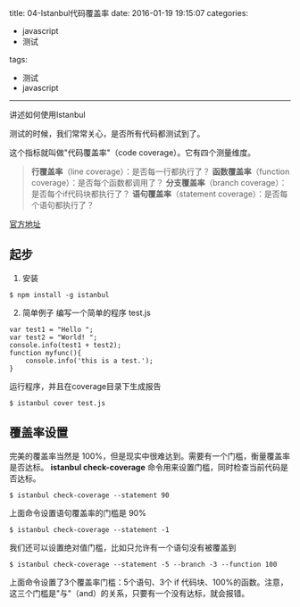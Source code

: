 title: 04-Istanbul代码覆盖率
date: 2016-01-19 19:15:07
categories: 
-	javascript
-	测试

tags: 
-	测试
-	javascript

---

讲述如何使用Istanbul

<!--more-->

测试的时候，我们常常关心，是否所有代码都测试到了。

这个指标就叫做"代码覆盖率"（code coverage）。它有四个测量维度。
>**行覆盖率**（line coverage）：是否每一行都执行了？
**函数覆盖率**（function coverage）：是否每个函数都调用了？
**分支覆盖率**（branch coverage）：是否每个if代码块都执行了？
**语句覆盖率**（statement coverage）：是否每个语句都执行了？

[官方地址](https://github.com/gotwarlost/istanbul)

## 起步
1. 安装
```
$ npm install -g istanbul
```
2. 简单例子
编写一个简单的程序 test.js
```
var test1 = "Hello ";
var test2 = "World! ";
console.info(test1 + test2);
function myfunc(){
	console.info('this is a test.');
}
```
运行程序，并且在coverage目录下生成报告
```
$ istanbul cover test.js
```

## 覆盖率设置
完美的覆盖率当然是 100%，但是现实中很难达到。需要有一个门槛，衡量覆盖率是否达标。
**istanbul check-coverage** 命令用来设置门槛，同时检查当前代码是否达标。
```
$ istanbul check-coverage --statement 90
```
上面命令设置语句覆盖率的门槛是 90% 
```
$ istanbul check-coverage --statement -1
```
我们还可以设置绝对值门槛，比如只允许有一个语句没有被覆盖到
```
$ istanbul check-coverage --statement -5 --branch -3 --function 100
```
上面命令设置了3个覆盖率门槛：5个语句、3个 if 代码块、100%的函数。注意，这三个门槛是"与"（and）的关系，只要有一个没有达标，就会报错。